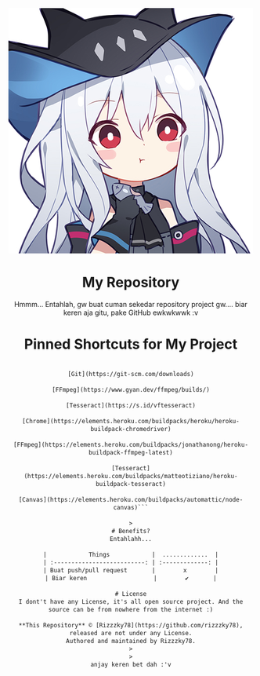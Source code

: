 <div align="center">
<img src="https://raw.githubusercontent.com/rizzzky78/rizzzkyRepo/main/shoujoBot1.0/picture/illust_79988645_20201116_154210.jpg" alt="My Repository" width="500" />

# **My Repository**

Hmmm... Entahlah, gw buat cuman sekedar repository project gw.... biar keren aja gitu, pake GitHub ewkwkwwk :v
>
>
>
# Pinned Shortcuts for My Project
```[Node.js](https://nodejs.org/en/)
  
[Git](https://git-scm.com/downloads)
  
[FFmpeg](https://www.gyan.dev/ffmpeg/builds/)
  
[Tesseract](https://s.id/vftesseract)
  
[Chrome](https://elements.heroku.com/buildpacks/heroku/heroku-buildpack-chromedriver)
  
[FFmpeg](https://elements.heroku.com/buildpacks/jonathanong/heroku-buildpack-ffmpeg-latest)
  
[Tesseract](https://elements.heroku.com/buildpacks/matteotiziano/heroku-buildpack-tesseract)
  
[Canvas](https://elements.heroku.com/buildpacks/automattic/node-canvas)```
  
>
# Benefits?
Entahlahh...

|            Things            |  .............  |
| :--------------------------: | :-------------: |
| Buat push/pull request       |        x        |
| Biar keren                   |        ✔️       |

# License
I dont't have any License, it's all open source project. And the source can be from nowhere from the internet :)
  
**This Repository** © [Rizzzky78](https://github.com/rizzzky78), released are not under any License.
Authored and maintained by Rizzzky78.
>
>
anjay keren bet dah :'v
